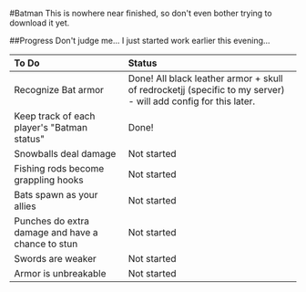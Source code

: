 #Batman
This is nowhere near finished, so don't even bother trying to download it yet.

##Progress
Don't judge me... I just started work earlier this evening...

To Do | Status
:---|:---
Recognize Bat armor | Done! All black leather armor + skull of redrocketjj (specific to my server) - will add config for this later.
Keep track of each player's "Batman status" | Done!
Snowballs deal damage | Not started
Fishing rods become grappling hooks | Not started
Bats spawn as your allies | Not started
Punches do extra damage and have a chance to stun | Not started
Swords are weaker | Not started
Armor is unbreakable | Not started
